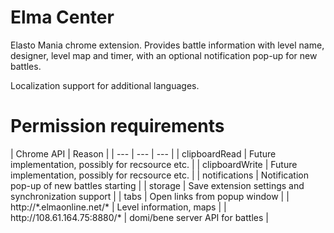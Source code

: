 # Elma Center
Elasto Mania chrome extension. Provides battle information with level name, designer, level map and timer, with an optional notification pop-up for new battles.

Localization support for additional languages.

# Permission requirements
| Chrome API | Reason |
| --- | --- | --- |
| clipboardRead | Future implementation, possibly for recsource etc. |
| clipboardWrite | Future implementation, possibly for recsource etc. |
| notifications | Notification pop-up of new battles starting |
| storage | Save extension settings and synchronization support |
| tabs | Open links from popup window |
| http://\*.elmaonline.net/\* | Level information, maps |
| http://<i></i>108.61.164.75:8880/* | domi/bene server API for battles |
